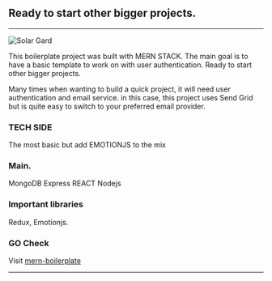 



## Ready to start other bigger projects.

---

![Solar Gard](https://images.pexels.com/photos/1117452/pexels-photo-1117452.jpeg?auto=compress&cs=tinysrgb&dpr=2&h=750&w=1260)


This boilerplate project was built with MERN STACK. The main goal is to have a basic template to work on with user authentication. Ready to start other bigger projects.

Many times when wanting to build a quick project, it will need user authentication and email service. in this case, this project uses Send Grid but is quite easy to switch to your preferred email provider.


### TECH SIDE

The most basic but add EMOTIONJS to the mix


### Main.
MongoDB Express REACT Nodejs 

### Important libraries
Redux, Emotionjs.

### GO Check
Visit [mern-boilerplate](https://mernboilerplate.bythealphabet.com/)

---